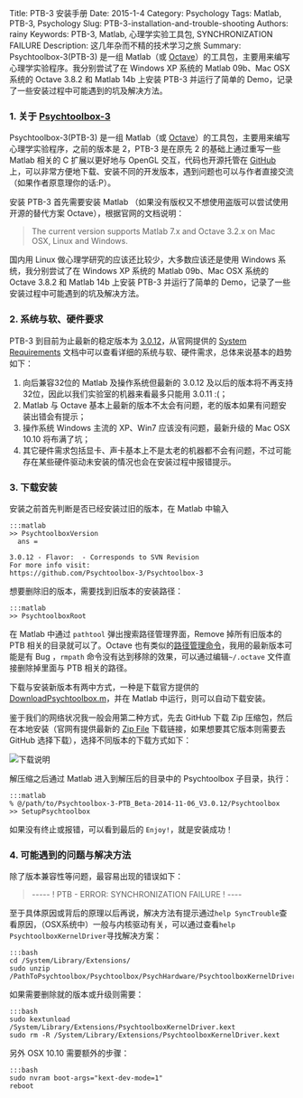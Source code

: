 Title: PTB-3 安装手册
Date: 2015-1-4
Category: Psychology
Tags: Matlab, PTB-3, Psychology
Slug: PTB-3-installation-and-trouble-shooting
Authors: rainy
Keywords: PTB-3, Matlab, 心理学实验工具包, SYNCHRONIZATION FAILURE
Description: 这几年杂而不精的技术学习之旅
Summary: Psychtoolbox-3(PTB-3) 是一组 Matlab（或 [Octave](http://www.octave.org/)）的工具包，主要用来编写心理学实验程序。我分别尝试了在 Windows XP 系统的 Matlab 09b、Mac OSX 系统的 Octave 3.8.2 和 Matlab 14b 上安装 PTB-3 并运行了简单的 Demo，记录了一些安装过程中可能遇到的坑及解决方法。

### 1. 关于 [Psychtoolbox-3](http://psychtoolbox.org/)

Psychtoolbox-3(PTB-3) 是一组 Matlab（或 [Octave](http://www.octave.org/)）的工具包，主要用来编写心理学实验程序，之前的版本是 2，PTB-3 是在原先 2 的基础上通过重写一些 Matlab 相关的 C 扩展以更好地与 OpenGL 交互，代码也开源托管在 [GitHub](https://github.com/Psychtoolbox-3/Psychtoolbox-3) 上，可以非常方便地下载、安装不同的开发版本，遇到问题也可以与作者直接交流（如果作者原意理你的话:P）。

安装 PTB-3 首先需要安装 Matlab （如果没有版权又不想使用盗版可以尝试使用开源的替代方案 Octave），根据官网的文档说明：

> The current version supports Matlab 7.x and Octave 3.2.x on Mac OSX, Linux and Windows.

国内用 Linux 做心理学研究的应该还比较少，大多数应该还是使用 Windows 系统，我分别尝试了在 Windows XP 系统的 Matlab 09b、Mac OSX 系统的 Octave 3.8.2 和 Matlab 14b 上安装 PTB-3 并运行了简单的 Demo，记录了一些安装过程中可能遇到的坑及解决方法。

### 2. 系统与软、硬件要求

PTB-3 到目前为止最新的稳定版本为 [3.0.12](http://psychtoolbox.org/news/2014/11/05/Psychtoolbox-3.0.12-Released/)，从官网提供的 [System Requirements](http://psychtoolbox.org/requirements/) 文档中可以查看详细的系统与软、硬件需求，总体来说基本的趋势如下：

1. 向后兼容32位的 Matlab 及操作系统但最新的 3.0.12 及以后的版本将不再支持32位，因此以我们实验室的机器来看最多只能用 3.0.11 :(；
2. Matlab 与 Octave 基本上最新的版本不太会有问题，老的版本如果有问题安装出错会有提示；
3. 操作系统 Windows 主流的 XP、Win7 应该没有问题，最新升级的 Mac OSX 10.10 将布满了坑；
4. 其它硬件需求包括显卡、声卡基本上不是太老的机器都不会有问题，不过可能存在某些硬件驱动未安装的情况也会在安装过程中报错提示。

### 3. 下载安装

安装之前首先判断是否已经安装过旧的版本，在 Matlab 中输入

    :::matlab
    >> PsychtoolboxVersion
      ans =
    
    3.0.12 - Flavor:  - Corresponds to SVN Revision 
    For more info visit:
    https://github.com/Psychtoolbox-3/Psychtoolbox-3

想要删除旧的版本，需要找到旧版本的安装路径：

    :::matlab
    >> PsychtoolboxRoot
    
在 Matlab 中通过 `pathtool` 弹出搜索路径管理界面，Remove 掉所有旧版本的 PTB 相关的目录就可以了。Octave 也有类似的[路径管理命令](https://www.gnu.org/software/octave/doc/interpreter/Manipulating-the-Load-Path.html)，我用的最新版本可能是有 Bug ，`rmpath` 命令没有达到移除的效果，可以通过编辑`~/.octave` 文件直接删除掉里面与 PTB 相关的路径。

下载与安装新版本有两中方式，一种是下载官方提供的 [DownloadPsychtoolbox.m](https://raw.github.com/Psychtoolbox-3/Psychtoolbox-3/master/Psychtoolbox/DownloadPsychtoolbox.m)，并在 Matlab 中运行，则可以自动下载安装。

鉴于我们的网络状况我一般会用第二种方式，先去 GitHub 下载 Zip 压缩包，然后在本地安装（官网有提供最新的 [Zip File](https://github.com/Psychtoolbox-3/Psychtoolbox-3/zipball/master) 下载链接，如果想要其它版本则需要去 GitHub 选择下载），选择不同版本的下载方式如下：

![下载说明](/images/PTB-3-GitHub-Zip-Dl.png)

解压缩之后通过 Matlab 进入到解压后的目录中的 Psychtoolbox 子目录，执行：

    :::matlab
    % @/path/to/Psychtoolbox-3-PTB_Beta-2014-11-06_V3.0.12/Psychtoolbox 
    >> SetupPsychtoolbox
   
如果没有终止或报错，可以看到最后的 `Enjoy!`，就是安装成功！

### 4. 可能遇到的问题与解决方法

除了版本兼容性等问题，最容易出现的错误如下：

> ----- ! PTB - ERROR: SYNCHRONIZATION FAILURE ! ----

至于具体原因或背后的原理以后再说，解决方法有提示通过`help SyncTrouble`查看原因，（OSX系统中）一般与内核驱动有关，可以通过查看`help PsychtoolboxKernelDriver`寻找解决方案：

    :::bash
    cd /System/Library/Extensions/
    sudo unzip /PathToPsychtoolbox/Psychtoolbox/PsychHardware/PsychtoolboxKernelDriver64Bit.kext.zip

如果需要删除就的版本或升级则需要：

    :::bash
    sudo kextunload /System/Library/Extensions/PsychtoolboxKernelDriver.kext
    sudo rm -R /System/Library/Extensions/PsychtoolboxKernelDriver.kext
    
另外 OSX 10.10 需要额外的步骤：

    :::bash
    sudo nvram boot-args="kext-dev-mode=1"
    reboot


















